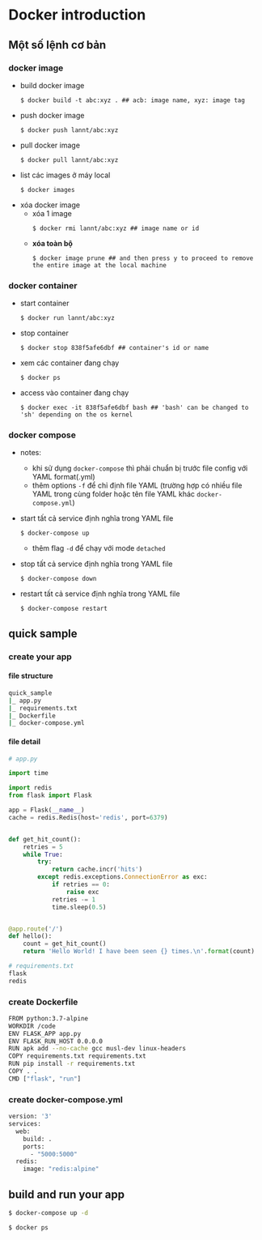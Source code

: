 # Docker introduction

## Một số lệnh cơ bản

### docker image

+ build docker image
  ```shell
  $ docker build -t abc:xyz . ## acb: image name, xyz: image tag
  ```
+ push docker image
  ```shell
  $ docker push lannt/abc:xyz
  ```
+ pull docker image
  ```shell
  $ docker pull lannt/abc:xyz
  ```
+ list các images ở máy local
  ```shell
  $ docker images
  ```
+ xóa docker image
  - xóa 1 image
    ```shell
    $ docker rmi lannt/abc:xyz ## image name or id
    ```
  - **xóa toàn bộ**
    ```shell
    $ docker image prune ## and then press y to proceed to remove the entire image at the local machine
    ```

### docker container

+ start container
  ```shell
  $ docker run lannt/abc:xyz
  ```
+ stop container
  ```shell
  $ docker stop 838f5afe6dbf ## container's id or name
  ```
+ xem các container đang chạy
  ```shell
  $ docker ps
  ```
+ access vào container đang chạy
  ```shell
  $ docker exec -it 838f5afe6dbf bash ## 'bash' can be changed to 'sh' depending on the os kernel
  ```

### docker compose

+ notes:
  + khi sử dụng `docker-compose` thì phải chuẩn bị trước file config với YAML format(.yml)
  + thêm options `-f` để chỉ định file YAML (trường hợp có nhiều file YAML trong cùng folder hoặc tên file YAML khác `docker-compose.yml`)

+ start tất cả service định nghĩa trong YAML file
  ```shell
  $ docker-compose up
  ```
  - thêm flag `-d` để chạy với mode `detached`
+ stop tất cả service định nghĩa trong YAML file
  ```shell
  $ docker-compose down
  ```
+ restart tất cả service định nghĩa trong YAML file
  ```shell
  $ docker-compose restart
  ```

## quick sample

### create your app

#### file structure

```sh
quick_sample
|_ app.py
|_ requirements.txt
|_ Dockerfile
|_ docker-compose.yml
```

#### file detail

```python
# app.py

import time

import redis
from flask import Flask

app = Flask(__name__)
cache = redis.Redis(host='redis', port=6379)


def get_hit_count():
    retries = 5
    while True:
        try:
            return cache.incr('hits')
        except redis.exceptions.ConnectionError as exc:
            if retries == 0:
                raise exc
            retries -= 1
            time.sleep(0.5)


@app.route('/')
def hello():
    count = get_hit_count()
    return 'Hello World! I have been seen {} times.\n'.format(count)
```

```python
# requirements.txt
flask
redis
```

### create Dockerfile

```sh
FROM python:3.7-alpine
WORKDIR /code
ENV FLASK_APP app.py
ENV FLASK_RUN_HOST 0.0.0.0
RUN apk add --no-cache gcc musl-dev linux-headers
COPY requirements.txt requirements.txt
RUN pip install -r requirements.txt
COPY . .
CMD ["flask", "run"]
```

### create docker-compose.yml

```sh
version: '3'
services:
  web:
    build: .
    ports:
      - "5000:5000"
  redis:
    image: "redis:alpine"
```

## build and run your app

```sh
$ docker-compose up -d
```

```sh
$ docker ps
```

